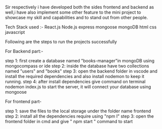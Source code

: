 Sir respectively i have developed both the sides frontend and backend as well,i have also implement some other feature to the mini project to showcase my skill and capabilities and to stand out from other people.

Tech Stack used :-
React.js
Node.js
express
mongoose
mongoDB
html
css
javascript


Following are the steps to run the projects successfully

For Backend part:-

step 1: first create a database named "books-manager"in mongoDB using mongocompass or ide
step 2: inside the database have two collections named "users" and "books"
step 3: open the backend folder in vscode and install the required dependencies and also install nodemon to keep it running.
step 4: after install dependencies give command on terminal nodemon index.js to start the server, it will  connect your database using mongoose

For frontend part-

step 1: save the files to the local storage under the folder name frontend
step 2: install all the dependencies require using "npm I"
step 3: open the frontend folder in cmd and give " npm start " command to start
